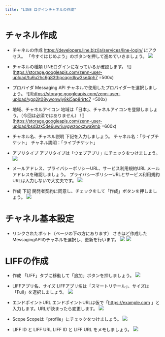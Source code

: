 ```yaml
---
title: "LINE ログインチャネルの作成"
---
```


# チャネル作成

- チャネルの作成
<https://developers.line.biz/ja/services/line-login/> にアクセス。
「今すぐはじめよう」のボタンを押して進めていきましょう。
![](https://storage.googleapis.com/zenn-user-upload/kk09ycv3181bxkla6mi8vozaysvd)

- チャネルの種類
LINEログインになっているか確認します。
![](<https://storage.googleapis.com/zenn-user-upload/tu6u2hc6g83thpcqgrdkw3se4ph7> =500x)

- プロバイダ
Messaging API チャネルで使用したプロバイダーを選択しましょう。
![](<https://storage.googleapis.com/zenn-user-upload/ygq2jt08ywonwjy8ki5ap8rirtc7> =500x)

- 地域、チャネルアイコン
地域は「日本」、チャネルアイコンを登録しましょう。（今回は必須ではありません）
![](<https://storage.googleapis.com/zenn-user-upload/bsd3zk5de6uwrjuygwzooxzwa9mb> =600x)

- チャネル名、チャネル説明
下記を入力しましょう。
チャネル名：「ライブチケット」
チャネル説明：「ライブチケット」

- アプリタイプ
アプリタイプは「ウェブアプリ」にチェックをつけましょう。
![](https://storage.googleapis.com/zenn-user-upload/xi654rczexr7dabdutg5uj5ljrjw)

- メールアドレス、プライバシーポリシーURL、サービス利用規約URL
メールアドレスを確認しましょう。
プライバシーポリシーURLとサービス利用規約URLは入力しないで大丈夫です。
![](https://storage.googleapis.com/zenn-user-upload/99cgwnkz1s27xti6jtakdg87ijdr)

- 作成
下記 開発者契約に同意し、チェックをして「作成」ボタンを押しましょう。
![](https://storage.googleapis.com/zenn-user-upload/o6zjh4ihmtazma4lm2xxs0qvclix)

# チャネル基本設定

- リンクされたボット（ページの下の方にあります）
さきほど作成したMessagingAPIのチャネルを選択し、更新を行います。
![](https://storage.googleapis.com/zenn-user-upload/408a53fbc738b75b62fbe287.png)
![](https://storage.googleapis.com/zenn-user-upload/41c96c33b780321a0cf262f8.png)

# LIFFの作成

- 作成
「LIFF」タブに移動して「追加」ボタンを押しましょう。
![](https://storage.googleapis.com/zenn-user-upload/lafgohpi6jrva9gfltyej6073a5u)

- LIFFアプリ名、サイズ
LIFFアプリ名は「スマートリテール」、サイズは「Full」を選択しましょう。
![](https://storage.googleapis.com/zenn-user-upload/dbad2384834df29e0feb1b07.png)

- エンドポイントURL
エンドポイントURLは仮で「<https://example.com> 」と入力します。URLが決まったら変更します。
![](https://storage.googleapis.com/zenn-user-upload/1cwbw25kf8chkf7rx56zt72ura10)

- Scope
Scopeは「profile」にチェックをつけましょう。
![](https://storage.googleapis.com/zenn-user-upload/0e668837fd2d-20220208.png)

- LIFF ID と LIFF URL
LIFF ID と LIFF URL をメモしましょう。
![](https://storage.googleapis.com/zenn-user-upload/xept4q6oi29q68tba0v05yteek86)
